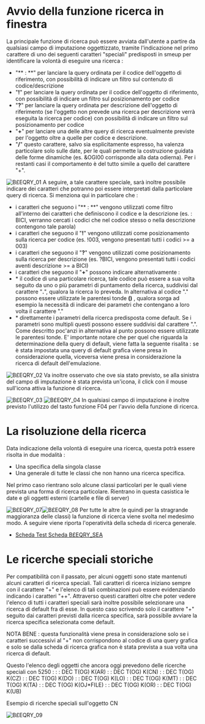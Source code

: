 # Avvio della funzione ricerca in finestra
La principale funzione di ricerca può essere avviata dall'utente a partire da qualsiasi campo di imputazione oggettizzato, tramite l'indicazione nel primo carattere di uno dei seguenti caratteri "speciali" predisposti in smeup per identificare la volontà di eseguire una ricerca  : 
-  "** : **" per lanciare la query ordinata per il codice dell'oggetto di riferimento, con possibilità di indicare un filtro sul contenuto di codice/descrizione
-  "**!**" per lanciare la query ordinata per il codice dell'oggetto di riferimento, con possibilità di indicare un filtro sul posizionamento per codice
-  "**?**" per lanciare la query ordinata per descrizione dell'oggetto di riferimento (se l'oggetto non prevede una ricerca per descrizione verrà eseguita la ricerca per codice) con possibilità di indicare un filtro sul posizionamento per codice
-  "**+**" per lanciare una delle altre query di ricerca eventualmente previste per l'oggetto oltre a quelle per codice e descrizione.
-  "**/**" questo carattere, salvo sia esplicitamente espresso, ha valenza particolare solo sulle date, per le quali permette la costruzione guidata delle forme dinamiche (es. &OGI00 corrisponde alla data odierna). Per i restanti casi il comportamento è del tutto simile a quello del carattere "+".

![B£EQRY_01](http://localhost:3000/immagini/B£EQRYA02A/BXEQRY_01.png)
A seguire, a tale carattere speciale, sarà inoltre possibile indicare dei caratteri che potranno poi essere interpretati dalla particolare query di ricerca. Si menziona qui in particolare che : 
-  i caratteri che seguono i "** : **" vengono utilizzati come filtro all'interno dei caratteri che definiscono il codice e la descrizione (es.  : BICI, verranno cercati i codici che nel codice stesso o nella descrizione contengono tale parola)
-  i caratteri che seguono il "**!**" vengono utilizzati come posizionamento sulla ricerca per codice (es. !003, vengono presentati tutti i codici >= a 003)
-  i caratteri che seguono il "**?**" vengono utilizzati come posizionamento sulla ricerca per descrizione (es. ?BICI, vengono presentati tutti i codici aventi descrizione >= a BICI)
-  i caratteri che seguono il "**+**" possono indicare alternativamente : 
- \* il codice di una particolare ricerca, tale codice può essere a sua volta seguito da uno o più parametri di puntamento della ricerca, suddivisi dal carattere "**.**", qualora la ricerca lo preveda. In alternativa al codice "." possono essere utilizzate le parentesi tonde **()** , qualora sorga ad esempio la necessità di indicare dei parametri che contengano a loro volta il carattere "."
- \* direttamente i parametri della ricerca predisposta come default. Se i parametri sono multipli questi possono essere suddivisi dal carattere ".". Come descritto poc'anzi in alternativa al punto possono essere utilizzate le parentesi tonde. E' importante notare che per quel che riguarda la determinazione della query di default, viene fatta la seguente risalita :  se è stata impostata una query di default grafica viene presa in considerazione quella, viceversa viene presa in considerazione la ricerca di default dell'emulazione.

![B£EQRY_02](http://localhost:3000/immagini/B£EQRYA02A/BXEQRY_02.png)
Va inoltre osservato che ove sia stato previsto, se alla sinistra del campo di imputazione è stata prevista un'icona, il click con il mouse sull'icona attiva la funzione di ricerca.

![B£EQRY_03](http://localhost:3000/immagini/B£EQRYA02A/BXEQRY_03.png)
![B£EQRY_04](http://localhost:3000/immagini/B£EQRYA02A/BXEQRY_04.png)
In qualsiasi campo di imputazione è inoltre previsto l'utilizzo del tasto funzione F04 per l'avvio della funzione di ricerca.

# La risoluzione della ricerca
Data indicazione della volontà di eseguire una ricerca, questa potrà essere risolta in due modalità : 
-  Una specifica della singola classe
-  Una generale di tutte le classi che non hanno una ricerca specifica.

Nel primo caso rientrano solo alcune classi particolari per le quali viene prevista una forma di ricerca particolare. Rientrano in questa casistica le date e gli oggetti esterni (cartelle e file di server)

![B£EQRY_07](http://localhost:3000/immagini/B£EQRYA02A/BXEQRY_07.png)![B£EQRY_08](http://localhost:3000/immagini/B£EQRYA02A/BXEQRY_08.png)
Per tutte le altre (e quindi per la stragrande maggioranza delle classi) la funzione di ricerca viene svolta nel medesimo modo. A seguire viene riporta l'operatività della scheda di ricerca generale.

- [Scheda Test Scheda B£EQRY_SEA](Sorgenti/MB/SCP_SCH/B£EQRY_SEA)

# Le ricerche speciali storiche
Per compatibilità con il passato, per alcuni oggetti sono state mantenuti alcuni caratteri di ricerca speciali. Tali caratteri di ricerca iniziano sempre con il carattere "+" e l'elenco di tali combinazioni può essere evidenziando indicando i caratteri "++". Attraverso questi caratteri oltre che poter vedere l'elenco di tutti i caratteri speciali sarà inoltre possibile selezionare una ricerca di default fra di esse. In questo caso scrivendo solo il carattere "+" seguito dai caratteri previsti dalla ricerca specifica, sarà possibile avviare la ricerca specifica selezionata come default.

NOTA BENE :  questa funzionalità viene presa in considerazione solo se i caratteri successivi al "+" non corrispondono al codice di una query grafica e solo se dalla scheda di ricerca grafica non è stata prevista a sua volta una ricerca di default.

Questo l'elenco degli oggetti che ancora oggi prevedono delle ricerche speciali con 5250 : 
 :  : DEC T(OG) K(AR)
 :  : DEC T(OG) K(CN)
 :  : DEC T(OG) K(CZ)
 :  : DEC T(OG) K(DO)
 :  : DEC T(OG) K(LO)
 :  : DEC T(OG) K(MT)
 :  : DEC T(OG) K(TA)
 :  : DEC T(OG) K(OJ\*FILE)
 :  : DEC T(OG) K(OR)
 :  : DEC T(OG) K(UB)

Esempio di ricerche speciali sull'oggetto CN

![B£EQRY_09](http://localhost:3000/immagini/B£EQRYA02A/BXEQRY_09.png)
